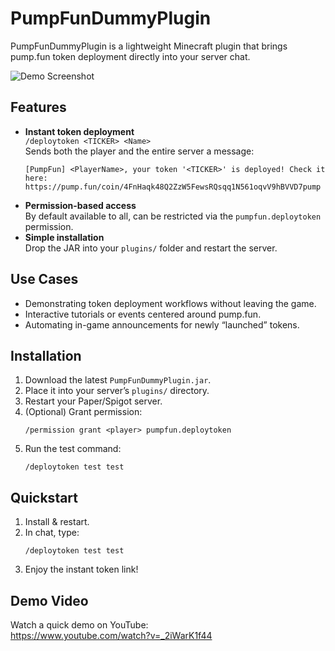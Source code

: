 # PumpFunDummyPlugin

PumpFunDummyPlugin is a lightweight Minecraft plugin that brings pump.fun token deployment directly into your server chat.

![Demo Screenshot](https://img.youtube.com/vi/_2iWarK1f44/0.jpg)

## Features

- **Instant token deployment**  
  `/deploytoken <TICKER> <Name>`  
  Sends both the player and the entire server a message:  
  ```
  [PumpFun] <PlayerName>, your token '<TICKER>' is deployed! Check it here: https://pump.fun/coin/4FnHaqk48Q2ZzW5FewsRQsqq1N561oqvV9hBVVD7pump
  ```
- **Permission-based access**  
  By default available to all, can be restricted via the `pumpfun.deploytoken` permission.
- **Simple installation**  
  Drop the JAR into your `plugins/` folder and restart the server.

## Use Cases

- Demonstrating token deployment workflows without leaving the game.  
- Interactive tutorials or events centered around pump.fun.  
- Automating in-game announcements for newly “launched” tokens.

## Installation

1. Download the latest `PumpFunDummyPlugin.jar`.  
2. Place it into your server’s `plugins/` directory.  
3. Restart your Paper/Spigot server.  
4. (Optional) Grant permission:  
   ```
   /permission grant <player> pumpfun.deploytoken
   ```
5. Run the test command:  
   ```
   /deploytoken test test
   ```

## Quickstart

1. Install & restart.  
2. In chat, type:  
   ```
   /deploytoken test test
   ```
3. Enjoy the instant token link!

## Demo Video

Watch a quick demo on YouTube:  
https://www.youtube.com/watch?v=_2iWarK1f44
